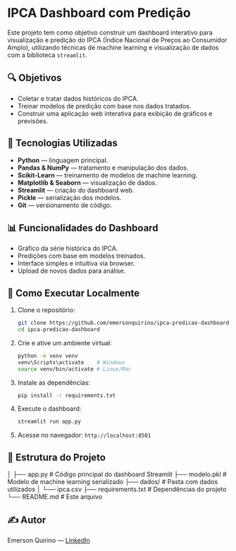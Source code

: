 # IPCA Dashboard com Predição

Este projeto tem como objetivo construir um dashboard interativo para visualização e predição do IPCA (Índice Nacional de Preços ao Consumidor Amplo), utilizando técnicas de machine learning e visualização de dados com a biblioteca `streamlit`.

## 🔍 Objetivos

- Coletar e tratar dados históricos do IPCA.
- Treinar modelos de predição com base nos dados tratados.
- Construir uma aplicação web interativa para exibição de gráficos e previsões.

## 🧠 Tecnologias Utilizadas

- **Python** — linguagem principal.
- **Pandas & NumPy** — tratamento e manipulação dos dados.
- **Scikit-Learn** — treinamento de modelos de machine learning.
- **Matplotlib & Seaborn** — visualização de dados.
- **Streamlit** — criação do dashboard web.
- **Pickle** — serialização dos modelos.
- **Git** — versionamento de código.

## 📊 Funcionalidades do Dashboard

- Gráfico da série histórica do IPCA.
- Predições com base em modelos treinados.
- Interface simples e intuitiva via browser.
- Upload de novos dados para análise.

## 🚀 Como Executar Localmente

1. Clone o repositório:
    ```bash
    git clone https://github.com/emersonquirino/ipca-predicao-dashboard.git
    cd ipca-predicao-dashboard
    ```

2. Crie e ative um ambiente virtual:
    ```bash
    python -m venv venv
    venv\Scripts\activate    # Windows
    source venv/bin/activate # Linux/Mac
    ```

3. Instale as dependências:
    ```bash
    pip install -r requirements.txt
    ```

4. Execute o dashboard:
    ```bash
    streamlit run app.py
    ```

5. Acesse no navegador: `http://localhost:8501`

## 📁 Estrutura do Projeto

│
├── app.py # Código principal do dashboard Streamlit
├── modelo.pkl # Modelo de machine learning serializado
├── dados/ # Pasta com dados utilizados
│ └── ipca.csv
├── requirements.txt # Dependências do projeto
└── README.md # Este arquivo

## ✍️ Autor

Emerson Quirino — [LinkedIn](https://www.linkedin.com/in/emersonquirino)
